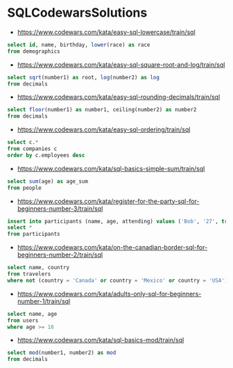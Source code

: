 # SQLCodewarsSolutions

* https://www.codewars.com/kata/easy-sql-lowercase/train/sql

```SQL
select id, name, birthday, lower(race) as race
from demographics
```

* https://www.codewars.com/kata/easy-sql-square-root-and-log/train/sql

```SQL
select sqrt(number1) as root, log(number2) as log
from decimals
```

* https://www.codewars.com/kata/easy-sql-rounding-decimals/train/sql

```SQL
select floor(number1) as number1, ceiling(number2) as number2
from decimals
```

* https://www.codewars.com/kata/easy-sql-ordering/train/sql

```SQL
select c.*
from companies c
order by c.employees desc
```

* https://www.codewars.com/kata/sql-basics-simple-sum/train/sql

```SQL
select sum(age) as age_sum
from people
```

* https://www.codewars.com/kata/register-for-the-party-sql-for-beginners-number-3/train/sql

```SQL
insert into participants (name, age, attending) values ('Bob', '27', true);
select *
from participants
```

* https://www.codewars.com/kata/on-the-canadian-border-sql-for-beginners-number-2/train/sql

```SQL
select name, country
from travelers
where not (country = 'Canada' or country = 'Mexico' or country = 'USA')
```

* https://www.codewars.com/kata/adults-only-sql-for-beginners-number-1/train/sql

```SQL
select name, age
from users
where age >= 18
```

* https://www.codewars.com/kata/sql-basics-mod/train/sql

```SQL
select mod(number1, number2) as mod
from decimals
```